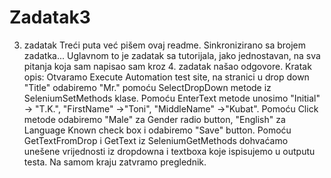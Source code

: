 # Zadatak3
3. zadatak
Treći puta već pišem ovaj readme. Sinkronizirano sa brojem zadatka...
Uglavnom to je zadatak sa tutorijala, jako jednostavan, na sva pitanja koja sam napisao sam kroz 4. zadatak našao odgovore. 
Kratak opis: 
         Otvaramo Execute Automation test site, na stranici u drop down "Title" odabiremo "Mr." pomoću SelectDropDown metode 
         iz SeleniumSetMethods klase. Pomoću EnterText metode unosimo "Initial" -> "T.K.", "FirstName" ->"Toni",  "MiddleName"
         ->"Kubat". Pomoću Click metode odabiremo "Male" za Gender radio button, "English" za Language Known check box i
         odabiremo "Save" button. Pomoću GetTextFromDrop i GetText iz SeleniumGetMethods dohvaćamo unešene vrijednosti iz dropdowna
         i textboxa koje ispisujemo u outputu testa. Na samom kraju zatvramo preglednik.
         
